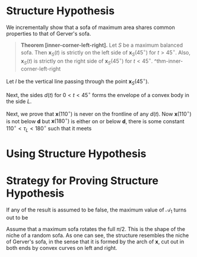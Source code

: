 # Structure Hypothesis

We incrementally show that a sofa of maximum area shares common properties to that of Gerver's sofa.

> __Theorem [inner-corner-left-right].__ Let $S$ be a maximum balanced sofa. Then $\mathbf{x}_{S}(t)$ is strictly on the left side of $\mathbf{x}_{S}(45^\circ)$ for $t > 45^\circ$. Also, $\mathbf{x}_S(t)$ is strictly on the right side of $\mathbf{x}_{S}(45^\circ)$ for $t < 45^\circ$. ^thm-inner-corner-left-right

Let $l$ be the vertical line passing through the point $\mathbf{x}_S(45^\circ)$.

Next, the sides $d(t)$ for $0 < t < 45^\circ$ forms the envelope of a convex body in the side $L$. 

Next, we prove that $\mathbf{x}(110^\circ)$ is never on the frontline of any $d(t)$. Now $\mathbf{x}(110^\circ)$ is not below $\mathbf{d}$ but $\mathbf{x}(180^\circ)$ is either on or below $\mathbf{d}$, there is some constant $110^\circ < \tau_L < 180^\circ$ such that it meets 

# Using Structure Hypothesis



# Strategy for Proving Structure Hypothesis

If any of the result is assumed to be false, the maximum value of $\mathcal{A}_1$ turns out to be 

Assume that a maximum sofa rotates the full $\pi/2$. This is the shape of the niche of a random sofa. As one can see, the structure resembles the niche of Gerver's sofa, in the sense that it is formed by the arch of $\mathbf{x}$, cut out in both ends by convex curves on left and right. 
